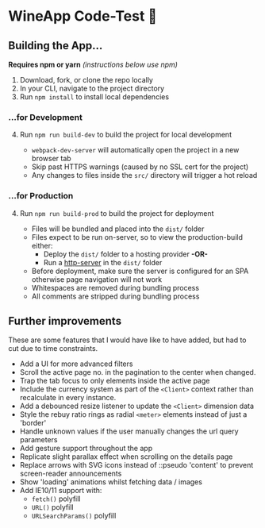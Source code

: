 # WineApp Code-Test 🍷

## Building the App...

**Requires npm or yarn** _(instructions below use npm)_

1. Download, fork, or clone the repo locally
2. In your CLI, navigate to the project directory
3. Run `npm install` to install local dependencies

### ...for Development

4. Run `npm run build-dev` to build the project for local development

	- `webpack-dev-server` will automatically open the project in a new browser tab
	- Skip past HTTPS warnings (caused by no SSL cert for the project)
	- Any changes to files inside the `src/` directory will trigger a hot reload

### ...for Production


4. Run `npm run build-prod` to build the project for deployment

	- Files will be bundled and placed into the `dist/` folder
	- Files expect to be run on-server, so to view the production-build either:
		- Deploy the `dist/` folder to a hosting provider
			**-OR-**
		- Run a [http-server](https://www.npmjs.com/package/http-server) in the `dist/` folder
	- Before deployment, make sure the server is configured for an SPA otherwise page navigation will not work
	- Whitespaces are removed during bundling process
	- All comments are stripped during bundling process

	
## Further improvements

These are some features that I would have like to have added, but had to cut due to time constraints.

- Add a UI for more advanced filters
- Scroll the active page no. in the pagination to the center when changed.
- Trap the tab focus to only elements inside the active page
- Include the currency system as part of the `<Client>` context rather than recalculate in every instance.
- Add a debounced resize listener to update the `<Client>` dimension data
- Style the rebuy ratio rings as radial `<meter>` elements instead of just a 'border'
- Handle unknown values if the user manually changes the url query parameters
- Add gesture support throughout the app
- Replicate slight parallax effect when scrolling on the details page
- Replace arrows with SVG icons instead of ::pseudo 'content' to prevent screen-reader announcements
- Show 'loading' animations whilst fetching data / images
- Add IE10/11 support with:
	- `fetch()` polyfill
	- `URL()` polyfill
	- `URLSearchParams()` polyfill
